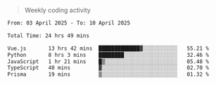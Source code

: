 > Weekly coding activity
<!--START_SECTION:waka-->

```txt
From: 03 April 2025 - To: 10 April 2025

Total Time: 24 hrs 49 mins

Vue.js       13 hrs 42 mins  █████████████▓░░░░░░░░░░░   55.21 %
Python       8 hrs 3 mins    ████████░░░░░░░░░░░░░░░░░   32.46 %
JavaScript   1 hr 21 mins    █▒░░░░░░░░░░░░░░░░░░░░░░░   05.48 %
TypeScript   40 mins         ▓░░░░░░░░░░░░░░░░░░░░░░░░   02.70 %
Prisma       19 mins         ▒░░░░░░░░░░░░░░░░░░░░░░░░   01.32 %
```

<!--END_SECTION:waka-->
